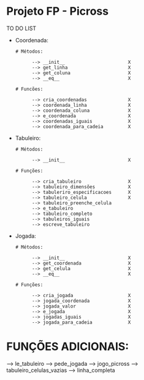 # Projeto FP - Picross

TO DO LIST


  - Coordenada:

        # Métodos:

              --> __init__                       X
              --> get_linha                      X
              --> get_coluna                     X
              --> __eq__                         X

        # Funcões:

              --> cria_coordenadas               X
              --> coordenada_linha               X
              --> coordenada_coluna              X
              --> e_coordenada                   X
              --> coordenadas_iguais             X
              --> coordenada_para_cadeia         X

  - Tabuleiro:

        # Métodos:

              --> __init__                       X

        # Funções:

              --> cria_tabuleiro                 X
              --> tabuleiro_dimensões            X
              --> tabuleriro_especificacoes      X
              --> tabuleiro_celula               X
              --> tabuleiro_preenche_celula      
              --> e_tabuleiro                    
              --> tabuleiro_completo
              --> tabuleiros_iguais
              --> escreve_tabuleiro

  - Jogada:

        # Métodos:

              --> __init__                       X
              --> get_coordenada                 X
              --> get_celula                     X
              --> __eq__                         X

        # Funções:

              --> cria_jogada                    X
              --> jogada_coordenada              X
              --> jogada_valor                   X
              --> e_jogada                       X
              --> jogadas_iguais                 X
              --> jogada_para_cadeia             X

# FUNÇÕES ADICIONAIS:

  --> le_tabuleiro
  --> pede_jogada
  --> jogo_picross
  --> tabuleiro_celulas_vazias
  --> linha_completa